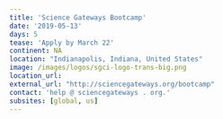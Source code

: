 ```yaml
---
title: 'Science Gateways Bootcamp'
date: '2019-05-13'
days: 5
tease: 'Apply by March 22'
continent: NA
location: "Indianapolis, Indiana, United States"
image: /images/logos/sgci-logo-trans-big.png
location_url: 
external_url: "http://sciencegateways.org/bootcamp"
contact: 'help @ sciencegateways . org.'
subsites: [global, us]
---
```


